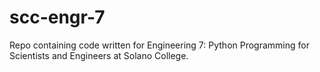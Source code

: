 # scc-engr-7
Repo containing code written for Engineering 7: Python Programming for Scientists and Engineers at Solano College.
